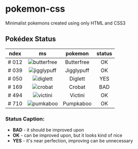 # pokemon-css
Minimalist pokemons created using only HTML and CSS3

Pokédex Status
---

| ndex   | ms            | pokemon  | status  |
| ------ |:-------------:| :-----:  | :-----: |
| # 012  | ![butterfree](http://cdn.bulbagarden.net/upload/1/14/012MS.png) | Butterfree  |   OK    |
| # 039  | ![jigglypuff](http://cdn.bulbagarden.net/upload/9/9c/039MS.png) | Jigglypuff  |   OK    |
| # 050  | ![diglett](http://cdn.bulbagarden.net/upload/8/8b/050MS.png) | Diglett  |   YES    |
| # 169  | ![crobat](http://cdn.bulbagarden.net/upload/9/96/169MS.png) | Crobat  |   BAD    |
| # 494  | ![victini](http://cdn.bulbagarden.net/upload/0/0c/494MS.png) | Victini  |   OK    |
| # 710  | ![pumkaboo](http://cdn.bulbagarden.net/upload/5/5e/710MS.png) | Pumpkaboo  |   OK    |

### Status Caption:

* **BAD** - it should be improved upon
* **OK** - can be improved upon, but it looks kind of nice
* **YES** - it's near perfection, improving can be unnecessary